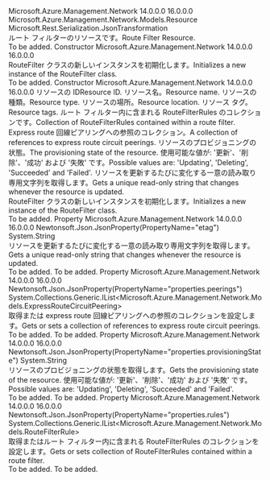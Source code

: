 <Type Name="RouteFilter" FullName="Microsoft.Azure.Management.Network.Models.RouteFilter">
  <TypeSignature Language="C#" Value="public class RouteFilter : Microsoft.Azure.Management.Network.Models.Resource" />
  <TypeSignature Language="ILAsm" Value=".class public auto ansi beforefieldinit RouteFilter extends Microsoft.Azure.Management.Network.Models.Resource" />
  <TypeSignature Language="DocId" Value="T:Microsoft.Azure.Management.Network.Models.RouteFilter" />
  <TypeSignature Language="VB.NET" Value="Public Class RouteFilter&#xA;Inherits Resource" />
  <TypeSignature Language="F#" Value="type RouteFilter = class&#xA;    inherit Resource" />
  <AssemblyInfo>
    <AssemblyName>Microsoft.Azure.Management.Network</AssemblyName>
    <AssemblyVersion>14.0.0.0</AssemblyVersion>
    <AssemblyVersion>16.0.0.0</AssemblyVersion>
  </AssemblyInfo>
  <Base>
    <BaseTypeName>Microsoft.Azure.Management.Network.Models.Resource</BaseTypeName>
  </Base>
  <Interfaces />
  <Attributes>
    <Attribute>
      <AttributeName>Microsoft.Rest.Serialization.JsonTransformation</AttributeName>
    </Attribute>
  </Attributes>
  <Docs>
    <summary>
            <span data-ttu-id="dd75d-101">ルート フィルターのリソースです。</span><span class="sxs-lookup"><span data-stu-id="dd75d-101">Route Filter Resource.</span></span>
            </summary>
    <remarks>To be added.</remarks>
  </Docs>
  <Members>
    <Member MemberName=".ctor">
      <MemberSignature Language="C#" Value="public RouteFilter ();" />
      <MemberSignature Language="ILAsm" Value=".method public hidebysig specialname rtspecialname instance void .ctor() cil managed" />
      <MemberSignature Language="DocId" Value="M:Microsoft.Azure.Management.Network.Models.RouteFilter.#ctor" />
      <MemberSignature Language="VB.NET" Value="Public Sub New ()" />
      <MemberType>Constructor</MemberType>
      <AssemblyInfo>
        <AssemblyName>Microsoft.Azure.Management.Network</AssemblyName>
        <AssemblyVersion>14.0.0.0</AssemblyVersion>
        <AssemblyVersion>16.0.0.0</AssemblyVersion>
      </AssemblyInfo>
      <Parameters />
      <Docs>
        <summary>
            <span data-ttu-id="dd75d-102">RouteFilter クラスの新しいインスタンスを初期化します。</span><span class="sxs-lookup"><span data-stu-id="dd75d-102">Initializes a new instance of the RouteFilter class.</span></span>
            </summary>
        <remarks>To be added.</remarks>
      </Docs>
    </Member>
    <Member MemberName=".ctor">
      <MemberSignature Language="C#" Value="public RouteFilter (string id = null, string name = null, string type = null, string location = null, System.Collections.Generic.IDictionary&lt;string,string&gt; tags = null, System.Collections.Generic.IList&lt;Microsoft.Azure.Management.Network.Models.RouteFilterRule&gt; rules = null, System.Collections.Generic.IList&lt;Microsoft.Azure.Management.Network.Models.ExpressRouteCircuitPeering&gt; peerings = null, string provisioningState = null, string etag = null);" />
      <MemberSignature Language="ILAsm" Value=".method public hidebysig specialname rtspecialname instance void .ctor(string id, string name, string type, string location, class System.Collections.Generic.IDictionary`2&lt;string, string&gt; tags, class System.Collections.Generic.IList`1&lt;class Microsoft.Azure.Management.Network.Models.RouteFilterRule&gt; rules, class System.Collections.Generic.IList`1&lt;class Microsoft.Azure.Management.Network.Models.ExpressRouteCircuitPeering&gt; peerings, string provisioningState, string etag) cil managed" />
      <MemberSignature Language="DocId" Value="M:Microsoft.Azure.Management.Network.Models.RouteFilter.#ctor(System.String,System.String,System.String,System.String,System.Collections.Generic.IDictionary{System.String,System.String},System.Collections.Generic.IList{Microsoft.Azure.Management.Network.Models.RouteFilterRule},System.Collections.Generic.IList{Microsoft.Azure.Management.Network.Models.ExpressRouteCircuitPeering},System.String,System.String)" />
      <MemberSignature Language="VB.NET" Value="Public Sub New (Optional id As String = null, Optional name As String = null, Optional type As String = null, Optional location As String = null, Optional tags As IDictionary(Of String, String) = null, Optional rules As IList(Of RouteFilterRule) = null, Optional peerings As IList(Of ExpressRouteCircuitPeering) = null, Optional provisioningState As String = null, Optional etag As String = null)" />
      <MemberSignature Language="F#" Value="new Microsoft.Azure.Management.Network.Models.RouteFilter : string * string * string * string * System.Collections.Generic.IDictionary&lt;string, string&gt; * System.Collections.Generic.IList&lt;Microsoft.Azure.Management.Network.Models.RouteFilterRule&gt; * System.Collections.Generic.IList&lt;Microsoft.Azure.Management.Network.Models.ExpressRouteCircuitPeering&gt; * string * string -&gt; Microsoft.Azure.Management.Network.Models.RouteFilter" Usage="new Microsoft.Azure.Management.Network.Models.RouteFilter (id, name, type, location, tags, rules, peerings, provisioningState, etag)" />
      <MemberType>Constructor</MemberType>
      <AssemblyInfo>
        <AssemblyName>Microsoft.Azure.Management.Network</AssemblyName>
        <AssemblyVersion>14.0.0.0</AssemblyVersion>
        <AssemblyVersion>16.0.0.0</AssemblyVersion>
      </AssemblyInfo>
      <Parameters>
        <Parameter Name="id" Type="System.String" />
        <Parameter Name="name" Type="System.String" />
        <Parameter Name="type" Type="System.String" />
        <Parameter Name="location" Type="System.String" />
        <Parameter Name="tags" Type="System.Collections.Generic.IDictionary&lt;System.String,System.String&gt;" />
        <Parameter Name="rules" Type="System.Collections.Generic.IList&lt;Microsoft.Azure.Management.Network.Models.RouteFilterRule&gt;" />
        <Parameter Name="peerings" Type="System.Collections.Generic.IList&lt;Microsoft.Azure.Management.Network.Models.ExpressRouteCircuitPeering&gt;" />
        <Parameter Name="provisioningState" Type="System.String" />
        <Parameter Name="etag" Type="System.String" />
      </Parameters>
      <Docs>
        <param name="id"><span data-ttu-id="dd75d-103">リソースの ID</span><span class="sxs-lookup"><span data-stu-id="dd75d-103">Resource ID.</span></span></param>
        <param name="name"><span data-ttu-id="dd75d-104">リソース名。</span><span class="sxs-lookup"><span data-stu-id="dd75d-104">Resource name.</span></span></param>
        <param name="type"><span data-ttu-id="dd75d-105">リソースの種類。</span><span class="sxs-lookup"><span data-stu-id="dd75d-105">Resource type.</span></span></param>
        <param name="location"><span data-ttu-id="dd75d-106">リソースの場所。</span><span class="sxs-lookup"><span data-stu-id="dd75d-106">Resource location.</span></span></param>
        <param name="tags"><span data-ttu-id="dd75d-107">リソース タグ。</span><span class="sxs-lookup"><span data-stu-id="dd75d-107">Resource tags.</span></span></param>
        <param name="rules"><span data-ttu-id="dd75d-108">ルート フィルター内に含まれる RouteFilterRules のコレクションです。</span><span class="sxs-lookup"><span data-stu-id="dd75d-108">Collection of RouteFilterRules contained within a route filter.</span></span></param>
        <param name="peerings"><span data-ttu-id="dd75d-109">Express route 回線ピアリングへの参照のコレクション。</span><span class="sxs-lookup"><span data-stu-id="dd75d-109">A collection of references to express route circuit peerings.</span></span></param>
        <param name="provisioningState"><span data-ttu-id="dd75d-110">リソースのプロビジョニングの状態。</span><span class="sxs-lookup"><span data-stu-id="dd75d-110">The provisioning state of the resource.</span></span> <span data-ttu-id="dd75d-111">使用可能な値が: '更新'、'削除'、'成功' および '失敗' です。</span><span class="sxs-lookup"><span data-stu-id="dd75d-111">Possible values are: 'Updating', 'Deleting', 'Succeeded' and 'Failed'.</span></span></param>
        <param name="etag"><span data-ttu-id="dd75d-112">リソースを更新するたびに変化する一意の読み取り専用文字列を取得します。</span><span class="sxs-lookup"><span data-stu-id="dd75d-112">Gets a unique read-only string that changes whenever the resource is updated.</span></span></param>
        <summary>
            <span data-ttu-id="dd75d-113">RouteFilter クラスの新しいインスタンスを初期化します。</span><span class="sxs-lookup"><span data-stu-id="dd75d-113">Initializes a new instance of the RouteFilter class.</span></span>
            </summary>
        <remarks>To be added.</remarks>
      </Docs>
    </Member>
    <Member MemberName="Etag">
      <MemberSignature Language="C#" Value="public string Etag { get; }" />
      <MemberSignature Language="ILAsm" Value=".property instance string Etag" />
      <MemberSignature Language="DocId" Value="P:Microsoft.Azure.Management.Network.Models.RouteFilter.Etag" />
      <MemberSignature Language="VB.NET" Value="Public ReadOnly Property Etag As String" />
      <MemberSignature Language="F#" Value="member this.Etag : string" Usage="Microsoft.Azure.Management.Network.Models.RouteFilter.Etag" />
      <MemberType>Property</MemberType>
      <AssemblyInfo>
        <AssemblyName>Microsoft.Azure.Management.Network</AssemblyName>
        <AssemblyVersion>14.0.0.0</AssemblyVersion>
        <AssemblyVersion>16.0.0.0</AssemblyVersion>
      </AssemblyInfo>
      <Attributes>
        <Attribute>
          <AttributeName>Newtonsoft.Json.JsonProperty(PropertyName="etag")</AttributeName>
        </Attribute>
      </Attributes>
      <ReturnValue>
        <ReturnType>System.String</ReturnType>
      </ReturnValue>
      <Docs>
        <summary>
            <span data-ttu-id="dd75d-114">リソースを更新するたびに変化する一意の読み取り専用文字列を取得します。</span><span class="sxs-lookup"><span data-stu-id="dd75d-114">Gets a unique read-only string that changes whenever the resource is updated.</span></span>
            </summary>
        <value>To be added.</value>
        <remarks>To be added.</remarks>
      </Docs>
    </Member>
    <Member MemberName="Peerings">
      <MemberSignature Language="C#" Value="public System.Collections.Generic.IList&lt;Microsoft.Azure.Management.Network.Models.ExpressRouteCircuitPeering&gt; Peerings { get; set; }" />
      <MemberSignature Language="ILAsm" Value=".property instance class System.Collections.Generic.IList`1&lt;class Microsoft.Azure.Management.Network.Models.ExpressRouteCircuitPeering&gt; Peerings" />
      <MemberSignature Language="DocId" Value="P:Microsoft.Azure.Management.Network.Models.RouteFilter.Peerings" />
      <MemberSignature Language="VB.NET" Value="Public Property Peerings As IList(Of ExpressRouteCircuitPeering)" />
      <MemberSignature Language="F#" Value="member this.Peerings : System.Collections.Generic.IList&lt;Microsoft.Azure.Management.Network.Models.ExpressRouteCircuitPeering&gt; with get, set" Usage="Microsoft.Azure.Management.Network.Models.RouteFilter.Peerings" />
      <MemberType>Property</MemberType>
      <AssemblyInfo>
        <AssemblyName>Microsoft.Azure.Management.Network</AssemblyName>
        <AssemblyVersion>14.0.0.0</AssemblyVersion>
        <AssemblyVersion>16.0.0.0</AssemblyVersion>
      </AssemblyInfo>
      <Attributes>
        <Attribute>
          <AttributeName>Newtonsoft.Json.JsonProperty(PropertyName="properties.peerings")</AttributeName>
        </Attribute>
      </Attributes>
      <ReturnValue>
        <ReturnType>System.Collections.Generic.IList&lt;Microsoft.Azure.Management.Network.Models.ExpressRouteCircuitPeering&gt;</ReturnType>
      </ReturnValue>
      <Docs>
        <summary>
            <span data-ttu-id="dd75d-115">取得または express route 回線ピアリングへの参照のコレクションを設定します。</span><span class="sxs-lookup"><span data-stu-id="dd75d-115">Gets or sets a collection of references to express route circuit peerings.</span></span>
            </summary>
        <value>To be added.</value>
        <remarks>To be added.</remarks>
      </Docs>
    </Member>
    <Member MemberName="ProvisioningState">
      <MemberSignature Language="C#" Value="public string ProvisioningState { get; }" />
      <MemberSignature Language="ILAsm" Value=".property instance string ProvisioningState" />
      <MemberSignature Language="DocId" Value="P:Microsoft.Azure.Management.Network.Models.RouteFilter.ProvisioningState" />
      <MemberSignature Language="VB.NET" Value="Public ReadOnly Property ProvisioningState As String" />
      <MemberSignature Language="F#" Value="member this.ProvisioningState : string" Usage="Microsoft.Azure.Management.Network.Models.RouteFilter.ProvisioningState" />
      <MemberType>Property</MemberType>
      <AssemblyInfo>
        <AssemblyName>Microsoft.Azure.Management.Network</AssemblyName>
        <AssemblyVersion>14.0.0.0</AssemblyVersion>
        <AssemblyVersion>16.0.0.0</AssemblyVersion>
      </AssemblyInfo>
      <Attributes>
        <Attribute>
          <AttributeName>Newtonsoft.Json.JsonProperty(PropertyName="properties.provisioningState")</AttributeName>
        </Attribute>
      </Attributes>
      <ReturnValue>
        <ReturnType>System.String</ReturnType>
      </ReturnValue>
      <Docs>
        <summary>
            <span data-ttu-id="dd75d-116">リソースのプロビジョニングの状態を取得します。</span><span class="sxs-lookup"><span data-stu-id="dd75d-116">Gets the provisioning state of the resource.</span></span> <span data-ttu-id="dd75d-117">使用可能な値が: '更新'、'削除'、'成功' および '失敗' です。</span><span class="sxs-lookup"><span data-stu-id="dd75d-117">Possible values are: 'Updating', 'Deleting', 'Succeeded' and 'Failed'.</span></span>
            </summary>
        <value>To be added.</value>
        <remarks>To be added.</remarks>
      </Docs>
    </Member>
    <Member MemberName="Rules">
      <MemberSignature Language="C#" Value="public System.Collections.Generic.IList&lt;Microsoft.Azure.Management.Network.Models.RouteFilterRule&gt; Rules { get; set; }" />
      <MemberSignature Language="ILAsm" Value=".property instance class System.Collections.Generic.IList`1&lt;class Microsoft.Azure.Management.Network.Models.RouteFilterRule&gt; Rules" />
      <MemberSignature Language="DocId" Value="P:Microsoft.Azure.Management.Network.Models.RouteFilter.Rules" />
      <MemberSignature Language="VB.NET" Value="Public Property Rules As IList(Of RouteFilterRule)" />
      <MemberSignature Language="F#" Value="member this.Rules : System.Collections.Generic.IList&lt;Microsoft.Azure.Management.Network.Models.RouteFilterRule&gt; with get, set" Usage="Microsoft.Azure.Management.Network.Models.RouteFilter.Rules" />
      <MemberType>Property</MemberType>
      <AssemblyInfo>
        <AssemblyName>Microsoft.Azure.Management.Network</AssemblyName>
        <AssemblyVersion>14.0.0.0</AssemblyVersion>
        <AssemblyVersion>16.0.0.0</AssemblyVersion>
      </AssemblyInfo>
      <Attributes>
        <Attribute>
          <AttributeName>Newtonsoft.Json.JsonProperty(PropertyName="properties.rules")</AttributeName>
        </Attribute>
      </Attributes>
      <ReturnValue>
        <ReturnType>System.Collections.Generic.IList&lt;Microsoft.Azure.Management.Network.Models.RouteFilterRule&gt;</ReturnType>
      </ReturnValue>
      <Docs>
        <summary>
            <span data-ttu-id="dd75d-118">取得またはルート フィルター内に含まれる RouteFilterRules のコレクションを設定します。</span><span class="sxs-lookup"><span data-stu-id="dd75d-118">Gets or sets collection of RouteFilterRules contained within a route filter.</span></span>
            </summary>
        <value>To be added.</value>
        <remarks>To be added.</remarks>
      </Docs>
    </Member>
  </Members>
</Type>